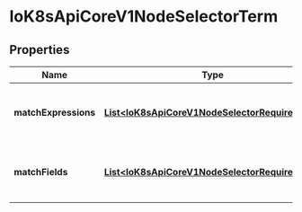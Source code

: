 
# IoK8sApiCoreV1NodeSelectorTerm

## Properties
Name | Type | Description | Notes
------------ | ------------- | ------------- | -------------
**matchExpressions** | [**List&lt;IoK8sApiCoreV1NodeSelectorRequirement&gt;**](IoK8sApiCoreV1NodeSelectorRequirement.md) | A list of node selector requirements by node&#39;s labels. |  [optional]
**matchFields** | [**List&lt;IoK8sApiCoreV1NodeSelectorRequirement&gt;**](IoK8sApiCoreV1NodeSelectorRequirement.md) | A list of node selector requirements by node&#39;s fields. |  [optional]



